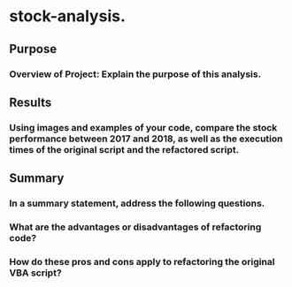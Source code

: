 # stock-analysis.

## Purpose
### Overview of Project: Explain the purpose of this analysis.

## Results 
### Using images and examples of your code, compare the stock performance between 2017 and 2018, as well as the execution times of the original script and the refactored script.

## Summary
### In a summary statement, address the following questions.
### What are the advantages or disadvantages of refactoring code?
### How do these pros and cons apply to refactoring the original VBA script?
